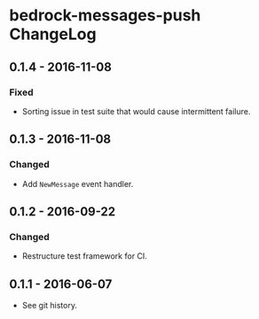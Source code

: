 # bedrock-messages-push ChangeLog

## 0.1.4 - 2016-11-08

### Fixed
- Sorting issue in test suite that would cause intermittent failure.

## 0.1.3 - 2016-11-08

### Changed
- Add `NewMessage` event handler.

## 0.1.2 - 2016-09-22

### Changed
- Restructure test framework for CI.

## 0.1.1 - 2016-06-07

- See git history.
